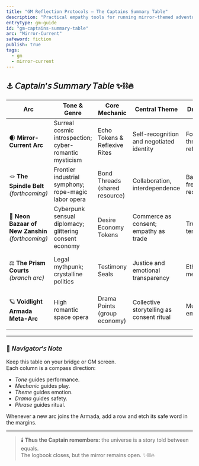 ```yaml
---
title: "GM Reflection Protocols — The Captains Summary Table"
description: "Practical empathy tools for running mirror-themed adventures."
entryType: gm-guide
id: "gm-captains-summary-table"
arc: "Mirror-Current"
safeword: fiction
publish: true
tags:
  - gm
  - mirror-current
---
```


## ⚓ 𝘊𝘢𝘱𝘵𝘢𝘪𝘯’𝘴 𝘚𝘶𝘮𝘮𝘢𝘳𝘺 𝘛𝘢𝘣𝘭𝘦 ✨⛓️🔥  

| Arc | Tone & Genre | Core Mechanic | Central Theme | Drama Focus | Signature Phrase |
|------|---------------|----------------|----------------|---------------|------------------|
| 🌒 **Mirror-Current Arc** | Surreal cosmic introspection; cyber-romantic mysticism | Echo Tokens & Reflexive Rites | Self-recognition and negotiated identity | Forgiveness through reflection | “Fiction is a mirror.” |
| 🪢 **The Spindle Belt** *(forthcoming)* | Frontier industrial symphony; rope-magic labor opera | Bond Threads (shared resource) | Collaboration, interdependence | Balancing freedom and responsibility | “Every knot is a promise.” |
| 💋 **Neon Bazaar of New Zanshin** *(forthcoming)* | Cyberpunk sensual diplomacy; glittering consent economy | Desire Economy Tokens | Commerce as consent; empathy as trade | Trust and temptation | “Desire, declared.” |
| ⚖️ **The Prism Courts** *(branch arc)* | Legal mythpunk; crystalline politics | Testimony Seals | Justice and emotional transparency | Ethics of memory | “Truth refracted still demands honesty.” |
| 🪐 **Voidlight Armada Meta-Arc** | High romantic space opera | Drama Points (group economy) | Collective storytelling as consent ritual | Mutual empowerment | “We sail by the light of what we agree to remember.” |

---

### 📜 𝘕𝘢𝘷𝘪𝘨𝘢𝘵𝘰𝘳’𝘴 𝘕𝘰𝘵𝘦  

Keep this table on your bridge or GM screen.  
Each column is a compass direction:  

- *Tone* guides performance.  
- *Mechanic* guides play.  
- *Theme* guides emotion.  
- *Drama* guides safety.  
- *Phrase* guides ritual.

Whenever a new arc joins the Armada, add a row and etch its safe word in the margins.  

---

> 🕯️ **Thus the Captain remembers:** the universe is a story told between equals.  
> The logbook closes, but the mirror remains open. ✨⛓️🔥
